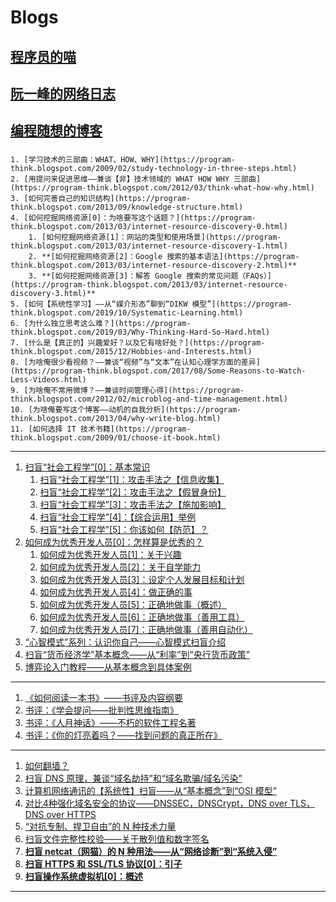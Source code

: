 # Blogs
## [程序员的喵](https://catcoding.me/)
## [阮一峰的网络日志](https://www.ruanyifeng.com/blog/)
##  [编程随想的博客](https://program-think.blogspot.com/)
### 
	1. [学习技术的三部曲：WHAT、HOW、WHY](https://program-think.blogspot.com/2009/02/study-technology-in-three-steps.html)
	2. [用提问来促进思维——兼谈【非】技术领域的 WHAT HOW WHY 三部曲](https://program-think.blogspot.com/2012/03/think-what-how-why.html)
	3. [如何完善自己的知识结构](https://program-think.blogspot.com/2013/09/knowledge-structure.html)
	4. [如何挖掘网络资源[0]：为啥要写这个话题？](https://program-think.blogspot.com/2013/03/internet-resource-discovery-0.html)
		1. [如何挖掘网络资源[1]：网站的类型和使用场景](https://program-think.blogspot.com/2013/03/internet-resource-discovery-1.html)
		2. **[如何挖掘网络资源[2]：Google 搜索的基本语法](https://program-think.blogspot.com/2013/03/internet-resource-discovery-2.html)**
		3. **[如何挖掘网络资源[3]：解答 Google 搜索的常见问题（FAQs）](https://program-think.blogspot.com/2013/03/internet-resource-discovery-3.html)**
	5. [如何【系统性学习】——从“媒介形态”聊到“DIKW 模型”](https://program-think.blogspot.com/2019/10/Systematic-Learning.html)
	6. [为什么独立思考这么难？](https://program-think.blogspot.com/2019/03/Why-Thinking-Hard-So-Hard.html)
	7. [什么是【真正的】兴趣爱好？以及它有啥好处？](https://program-think.blogspot.com/2015/12/Hobbies-and-Interests.html)
	8. [为啥俺很少看视频？——兼谈“视频”与“文本”在认知心理学方面的差异](https://program-think.blogspot.com/2017/08/Some-Reasons-to-Watch-Less-Videos.html)
	9. [为啥俺不常用微博？——兼谈时间管理心得](https://program-think.blogspot.com/2012/02/microblog-and-time-management.html)
	10. [为啥俺要写这个博客——动机的自我分析](https://program-think.blogspot.com/2013/04/why-write-blog.html)
	11. [如何选择 IT 技术书籍](https://program-think.blogspot.com/2009/01/choose-it-book.html)
***
1. [扫盲“社会工程学”[0]：基本常识](https://program-think.blogspot.com/2009/05/social-engineering-0-overview.html)
	1. [扫盲“社会工程学”[1]：攻击手法之【信息收集】](https://program-think.blogspot.com/2009/05/social-engineering-1-gather-information.html)
	2. [扫盲“社会工程学”[2]：攻击手法之【假冒身份】](https://program-think.blogspot.com/2009/05/social-engineering-2-pretend.html)
	3. [扫盲“社会工程学”[3]：攻击手法之【施加影响】](https://program-think.blogspot.com/2009/05/social-engineering-3-influence.html)
	4. [扫盲“社会工程学”[4]：【综合运用】举例](https://program-think.blogspot.com/2009/06/social-engineering-4-example.html)
	5. [扫盲“社会工程学”[5]：你该如何【防范】？](https://program-think.blogspot.com/2009/07/social-engineering-5-defend.html)
2. [如何成为优秀开发人员[0]：怎样算是优秀的？](https://program-think.blogspot.com/2009/01/0.html)
	1. [如何成为优秀开发人员[1]：关于兴趣](https://program-think.blogspot.com/2009/01/1.html)
	2. [如何成为优秀开发人员[2]：关于自学能力](https://program-think.blogspot.com/2009/01/2.html)
	3. [如何成为优秀开发人员[3]：设定个人发展目标和计划](https://program-think.blogspot.com/2009/01/3.html)
	4. [如何成为优秀开发人员[4]：做正确的事](https://program-think.blogspot.com/2009/01/4.html)
	5. [如何成为优秀开发人员[5]：正确地做事（概述）](https://program-think.blogspot.com/2009/02/5.html)
	6. [如何成为优秀开发人员[6]：正确地做事（善用工具）](https://program-think.blogspot.com/2009/02/6.html)
	7. [如何成为优秀开发人员[7]：正确地做事（善用自动化）](https://program-think.blogspot.com/2009/02/7.html)
3. [“心智模式”系列：认识你自己——心智模式扫盲介绍](https://program-think.blogspot.com/2010/02/about-mental-model.html)
4. [扫盲“货币经济学”基本概念——从“利率”到“央行货币政策”](https://program-think.blogspot.com/2019/08/Monetary-Economics.html)
5. [博弈论入门教程——从基本概念到具体案例](https://program-think.blogspot.com/2020/11/Game-Theory.html)
***
1. [《如何阅读一本书》——书评及内容纲要](https://program-think.blogspot.com/2013/04/how-to-read-book.html)
2. [书评：《学会提问——批判性思维指南》](https://program-think.blogspot.com/2010/10/book-review-asking-right-questions.html)
3. [书评：《人月神话》——不朽的软件工程名著](https://program-think.blogspot.com/2009/03/book-review-mythical-man-month.html)
4.  [书评：《你的灯亮着吗？——找到问题的真正所在》](https://program-think.blogspot.com/2009/07/book-review-are-your-lights-on.html)
***
1. [如何翻墙？](https://program-think.blogspot.com/2009/05/how-to-break-through-gfw.html)
2. [扫盲 DNS 原理，兼谈“域名劫持”和“域名欺骗/域名污染”](https://program-think.blogspot.com/2014/01/dns.html)
3. [计算机网络通讯的【系统性】扫盲——从“基本概念”到“OSI 模型”](https://program-think.blogspot.com/2021/03/Computer-Networks-Overview.html)
4. [对比4种强化域名安全的协议——DNSSEC，DNSCrypt，DNS over TLS，DNS over HTTPS](https://program-think.blogspot.com/2018/10/Comparison-of-DNS-Protocols.html)
5. [“对抗专制、捍卫自由”的 N 种技术力量](https://program-think.blogspot.com/2015/08/Technology-and-Freedom.html)
6. [扫盲文件完整性校验——关于散列值和数字签名](https://program-think.blogspot.com/2013/02/file-integrity-check.html)
7. **[扫盲 netcat（网猫）的 N 种用法——从“网络诊断”到“系统入侵”](https://program-think.blogspot.com/2019/09/Netcat-Tricks.html)**
8. **[扫盲 HTTPS 和 SSL/TLS 协议[0]：引子](https://program-think.blogspot.com/2014/11/https-ssl-tls-0.html)**
9. **[扫盲操作系统虚拟机[0]：概述](https://program-think.blogspot.com/2012/10/system-vm-0.html)**
***